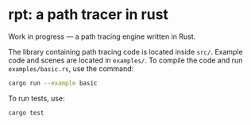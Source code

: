 # rpt: a path tracer in rust

Work in progress — a path tracing engine written in Rust.

The library containing path tracing code is located inside `src/`. Example code and scenes are located in `examples/`. To compile the code and run `examples/basic.rs`, use the command:

```bash
cargo run --example basic
```

To run tests, use:

```bash
cargo test
```
